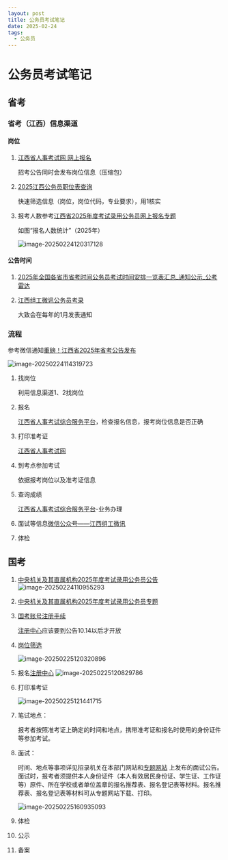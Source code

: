 ```yaml
---
layout: post
title: 公务员考试笔记
date: 2025-02-24
tags:
  - 公务员
---
```

# 公务员考试笔记

## 省考

### 省考（江西）信息渠道

#### 岗位

1. [江西省人事考试网 网上报名](http://www.jxpta.com/col/col82908/index.html)

   招考公告同时会发布岗位信息（压缩包）

2. [2025江西公务员职位表查询](https://ah.huatu.com/zw/jxgwy/ganzhouzw/)

   快速筛选信息（岗位，岗位代码，专业要求），用1核实

3. 报考人数参考[江西省2025年度考试录用公务员网上报名专题](http://www.jxpta.com/art/2025/1/15/art_82908_5113364.html)

   如图“报名人数统计”（2025年）

   ![image-20250224120317128](https://cdn.jsdelivr.net/gh/violet-wdream/Drawio/PNG/202502241203161.png)

#### 公告时间

1. [2025年全国各省市省考时间公务员考试时间安排一览表汇总_通知公示_公考雷达](https://www.gongkaoleida.com/article/2162485)

2. [江西组工微讯公务员考录](https://mp.weixin.qq.com/mp/homepage?__biz=MzA5MTk0MjYzNw==&hid=8&sn=fc31009979415124035d8351cfa09fdf&scene=18#wechat_redirect)

   大致会在每年的1月发表通知

### 流程

参考微信通知[重磅！江西省2025年省考公告发布](https://mp.weixin.qq.com/s?__biz=MzA5MTk0MjYzNw==&mid=2704038285&idx=1&sn=9112a4330e2900189169c8dbc4912cfb&scene=19#wechat_redirect)

![image-20250224114319723](https://cdn.jsdelivr.net/gh/violet-wdream/Drawio/PNG/202502241143752.png)

1. 找岗位

   利用信息渠道1、2找岗位

2. 报名

   [江西省人事考试综合服务平台](https://pta.jxhrss.gov.cn/#/home)，检查报名信息，报考岗位信息是否正确

3. 打印准考证

   [江西省人事考试网 ](http://www.jxpta.com/col/col82908/index.html)

4. 到考点参加考试

   依据报考岗位以及准考证信息 

5. 查询成绩

   [江西省人事考试综合服务平台](https://pta.jxhrss.gov.cn/#/businessDeal)-业务办理

6. 面试等信息[微信公众号——江西组工微讯](https://mp.weixin.qq.com/mp/homepage?__biz=MzA5MTk0MjYzNw==&hid=8&sn=fc31009979415124035d8351cfa09fdf&scene=18#wechat_redirect)

7. 体检




## 国考

1. [中央机关及其直属机构2025年度考试录用公务员公告](https://www.gov.cn/lianbo/bumen/202410/content_6980055.htm)
     ![image-20250224110955293](https://cdn.jsdelivr.net/gh/violet-wdream/Drawio/PNG/202502241110379.png)

1. [中央机关及其直属机构2025年度考试录用公务员专题](http://bm.scs.gov.cn/pp/gkweb/core/web/ui/business/home/gkhome.html)

1. [国考账号注册手续](http://bm.scs.gov.cn/pp/gkweb/core/web/ui/business/article/articledetail.html?ArticleId=8a81f6ec9227346301928dfcab02004e&id=0000000062b7b2b60162bcd208c5000e&eid=0000000062b7b2b60162bcd2e8f70010)

     [注册中心](http://bm.scs.gov.cn/pp/gkweb/core/web/ui/business/auth/login.html)应该要到公告10.14以后才开放

1. [岗位筛选](http://bm.scs.gov.cn/pp/gkweb/core/web/ui/business/download/gkdownloads.html)

     ![image-20250225120320896](https://cdn.jsdelivr.net/gh/violet-wdream/Drawio/PNG/202502251203999.png)

1. 报名[注册中心](http://bm.scs.gov.cn/pp/gkweb/core/web/ui/business/auth/login.html)
    ![image-20250225120829786](https://cdn.jsdelivr.net/gh/violet-wdream/Drawio/PNG/202502251209338.png)

1. 打印准考证

    ![image-20250225121441715](https://cdn.jsdelivr.net/gh/violet-wdream/Drawio/PNG/202502251214743.png)

1. 笔试地点：

    报考者按照准考证上确定的时间和地点，携带准考证和报名时使用的身份证件等参加考试。

1. 面试：

    时间、地点等事项详见招录机关在本部门网站和[专题网站](http://bm.scs.gov.cn/pp/gkweb/core/web/ui/business/home/gkhome.html) 上发布的面试公告。面试时，报考者须提供本人身份证件（本人有效居民身份证、学生证、工作证等）原件、所在学校或者单位盖章的报名推荐表、报名登记表等材料。报名推荐表、报名登记表等材料可从专题网站下载、打印。

    ![image-20250225160935093](https://cdn.jsdelivr.net/gh/violet-wdream/Drawio/PNG/202502251609185.png)
1. 体检
1. 公示
1. 备案

     

     

     

     


     ​    
    
     ​    
    
     ​    
    
     ​    
    
     ​    









